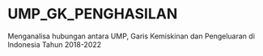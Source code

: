 # UMP_GK_PENGHASILAN
Menganalisa hubungan antara UMP, Garis Kemiskinan dan Pengeluaran di Indonesia Tahun 2018-2022
